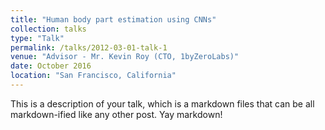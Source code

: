 ```yaml
---
title: "Human body part estimation using CNNs"
collection: talks
type: "Talk"
permalink: /talks/2012-03-01-talk-1
venue: "Advisor - Mr. Kevin Roy (CTO, 1byZeroLabs)"
date: October 2016
location: "San Francisco, California"
---
```


This is a description of your talk, which is a markdown files that can be all markdown-ified like any other post. Yay markdown!
